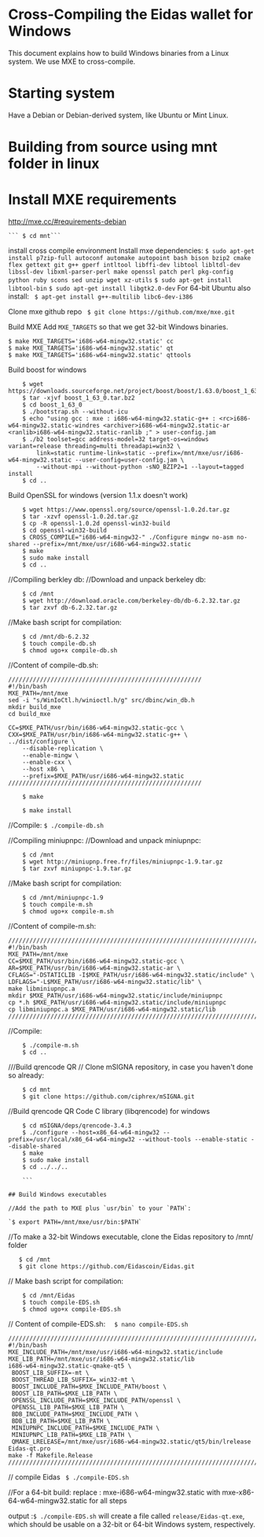 # Cross-Compiling the Eidas wallet for Windows 

This document explains how to build Windows binaries from a Linux
system. We use MXE to cross-compile.

# Starting system

Have a Debian or Debian-derived system, like Ubuntu or Mint Linux.

# Building from source using mnt folder in linux

# Install MXE requirements

http://mxe.cc/#requirements-debian

    ``` $ cd mnt```
    
install cross compile environment
Install mxe dependencies:
  ```$ sudo apt-get install p7zip-full autoconf automake autopoint bash bison bzip2 cmake flex gettext git g++ gperf intltool libffi-dev libtool libltdl-dev libssl-dev libxml-parser-perl make openssl patch perl pkg-config python ruby scons sed unzip wget xz-utils```
  ```$ sudo apt-get install libtool-bin```
  ```$ sudo apt-get install libgtk2.0-dev```
For 64-bit Ubuntu also install:
  ``` $ apt-get install g++-multilib libc6-dev-i386```
  
Clone mxe github repo
  ``` $ git clone https://github.com/mxe/mxe.git```

Build MXE
Add `MXE_TARGETS` so that we get 32-bit Windows binaries.

```
$ make MXE_TARGETS='i686-w64-mingw32.static' cc
$ make MXE_TARGETS='i686-w64-mingw32.static' qt
$ make MXE_TARGETS='i686-w64-mingw32.static' qttools
```
Build boost for windows
```
    $ wget https://downloads.sourceforge.net/project/boost/boost/1.63.0/boost_1_63_0.tar.bz2
    $ tar -xjvf boost_1_63_0.tar.bz2
    $ cd boost_1_63_0
    $ ./bootstrap.sh --without-icu
    $ echo "using gcc : mxe : i686-w64-mingw32.static-g++ : <rc>i686-w64-mingw32.static-windres <archiver>i686-w64-mingw32.static-ar <ranlib>i686-w64-mingw32.static-ranlib ;" > user-config.jam
    $ ./b2 toolset=gcc address-model=32 target-os=windows variant=release threading=multi threadapi=win32 \
        link=static runtime-link=static --prefix=/mnt/mxe/usr/i686-w64-mingw32.static --user-config=user-config.jam \
        --without-mpi --without-python -sNO_BZIP2=1 --layout=tagged install
    $ cd ..
 ```

Build OpenSSL for windows (version 1.1.x doesn't work)
```
    $ wget https://www.openssl.org/source/openssl-1.0.2d.tar.gz
    $ tar -xzvf openssl-1.0.2d.tar.gz
    $ cp -R openssl-1.0.2d openssl-win32-build
    $ cd openssl-win32-build
    $ CROSS_COMPILE="i686-w64-mingw32-" ./Configure mingw no-asm no-shared --prefix=/mnt/mxe/usr/i686-w64-mingw32.static
    $ make
    $ sudo make install
    $ cd ..
 ```
    
//Compiling berkley db:
//Download and unpack berkeley db:
```
    $ cd /mnt
    $ wget http://download.oracle.com/berkeley-db/db-6.2.32.tar.gz
    $ tar zxvf db-6.2.32.tar.gz
```
//Make bash script for compilation:
```
    $ cd /mnt/db-6.2.32
    $ touch compile-db.sh
    $ chmod ugo+x compile-db.sh
```
//Content of compile-db.sh:
```
///////////////////////////////////////////////////////
#!/bin/bash
MXE_PATH=/mnt/mxe
sed -i "s/WinIoCtl.h/winioctl.h/g" src/dbinc/win_db.h
mkdir build_mxe
cd build_mxe

CC=$MXE_PATH/usr/bin/i686-w64-mingw32.static-gcc \
CXX=$MXE_PATH/usr/bin/i686-w64-mingw32.static-g++ \
../dist/configure \
	--disable-replication \
	--enable-mingw \
	--enable-cxx \
	--host x86 \
	--prefix=$MXE_PATH/usr/i686-w64-mingw32.static
///////////////////////////////////////////////////////
```
```
    $ make

    $ make install
```
//Compile:
    `$ ./compile-db.sh`

//Compiling miniupnpc:
//Download and unpack miniupnpc:
```
    $ cd /mnt
    $ wget http://miniupnp.free.fr/files/miniupnpc-1.9.tar.gz
    $ tar zxvf miniupnpc-1.9.tar.gz
```
//Make bash script for compilation:
```
    $ cd /mnt/miniupnpc-1.9
    $ touch compile-m.sh
    $ chmod ugo+x compile-m.sh
```
//Content of compile-m.sh:
```
///////////////////////////////////////////////////////////////////////////
#!/bin/bash
MXE_PATH=/mnt/mxe
CC=$MXE_PATH/usr/bin/i686-w64-mingw32.static-gcc \
AR=$MXE_PATH/usr/bin/i686-w64-mingw32.static-ar \
CFLAGS="-DSTATICLIB -I$MXE_PATH/usr/i686-w64-mingw32.static/include" \
LDFLAGS="-L$MXE_PATH/usr/i686-w64-mingw32.static/lib" \
make libminiupnpc.a
mkdir $MXE_PATH/usr/i686-w64-mingw32.static/include/miniupnpc
cp *.h $MXE_PATH/usr/i686-w64-mingw32.static/include/miniupnpc
cp libminiupnpc.a $MXE_PATH/usr/i686-w64-mingw32.static/lib
////////////////////////////////////////////////////////////////////////////
```
//Compile:
```
    $ ./compile-m.sh
    $ cd ..
```


///Build qrencode QR
// Clone mSIGNA repository, in case you haven't done so already:
```
    $ cd mnt
    $ git clone https://github.com/ciphrex/mSIGNA.git
```
//Build qrencode QR Code C library (libqrencode) for windows
```
    $ cd mSIGNA/deps/qrencode-3.4.3
    $ ./configure --host=x86_64-w64-mingw32 --prefix=/usr/local/x86_64-w64-mingw32 --without-tools --enable-static --disable-shared
    $ make
    $ sudo make install
    $ cd ../../..
	
    ```
    
## Build Windows executables

//Add the path to MXE plus `usr/bin` to your `PATH`:
```
    `$ export PATH=/mnt/mxe/usr/bin:$PATH`

//To make a 32-bit Windows executable, clone the Eidas repository to /mnt/  folder 
 ```
    $ cd /mnt
    $ git clone https://github.com/Eidascoin/Eidas.git
```
// Make bash script for compilation:
```
    $ cd /mnt/Eidas
    $ touch compile-EDS.sh
    $ chmod ugo+x compile-EDS.sh
```
// Content of compile-EDS.sh:
   ```  $ nano compile-EDS.sh```
   ```
//////////////////////////////////////////////////////////////////////////////////////////////
#!/bin/bash
MXE_INCLUDE_PATH=/mnt/mxe/usr/i686-w64-mingw32.static/include
MXE_LIB_PATH=/mnt/mxe/usr/i686-w64-mingw32.static/lib
i686-w64-mingw32.static-qmake-qt5 \
	BOOST_LIB_SUFFIX=-mt \
	BOOST_THREAD_LIB_SUFFIX=_win32-mt \
	BOOST_INCLUDE_PATH=$MXE_INCLUDE_PATH/boost \
	BOOST_LIB_PATH=$MXE_LIB_PATH \
	OPENSSL_INCLUDE_PATH=$MXE_INCLUDE_PATH/openssl \
	OPENSSL_LIB_PATH=$MXE_LIB_PATH \
	BDB_INCLUDE_PATH=$MXE_INCLUDE_PATH \
	BDB_LIB_PATH=$MXE_LIB_PATH \
	MINIUPNPC_INCLUDE_PATH=$MXE_INCLUDE_PATH \
	MINIUPNPC_LIB_PATH=$MXE_LIB_PATH \
	QMAKE_LRELEASE=/mnt/mxe/usr/i686-w64-mingw32.static/qt5/bin/lrelease Eidas-qt.pro
make -f Makefile.Release
////////////////////////////////////////////////////////////////////////////////////////////////
```
// compile Eidas
     ``` $ ./compile-EDS.sh```
      
//For a 64-bit build: replace : mxe-i686-w64-mingw32.static with mxe-x86-64-w64-mingw32.static for all steps


output :``` $ ./compile-EDS.sh ``` will create a file called `release/Eidas-qt.exe`, which should be usable on a 32-bit or 64-bit Windows system, respectively.
